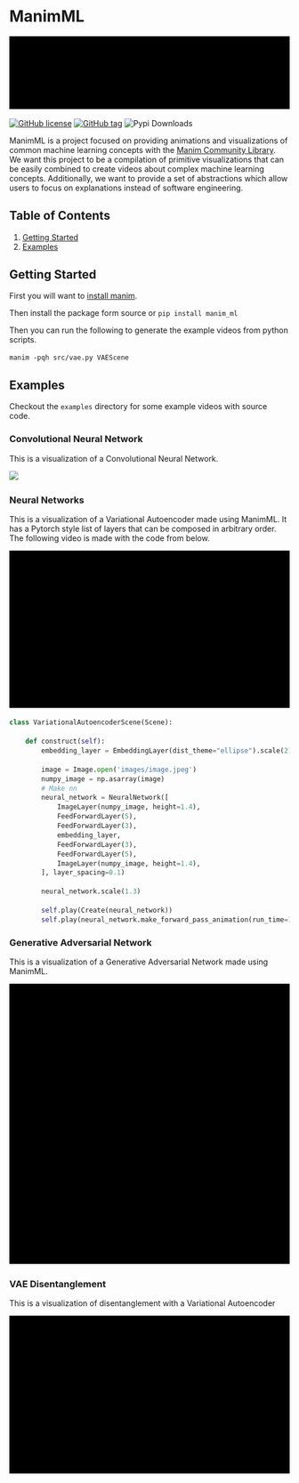 # ManimML
<a href="https://github.com/helblazer811/ManimMachineLearning">
    <img src="examples/media/ManimMLLogo.gif">
</a>

[![GitHub license](https://img.shields.io/github/license/helblazer811/ManimMachineLearning)](https://github.com/helblazer811/ManimMachineLearning/blob/main/LICENSE.md)
[![GitHub tag](https://img.shields.io/github/v/release/helblazer811/ManimMachineLearning)](https://img.shields.io/github/v/release/helblazer811/ManimMachineLearning)
![Pypi Downloads](https://img.shields.io/pypi/dm/manim-ml)

ManimML is a project focused on providing animations and visualizations of common machine learning concepts with the [Manim Community Library](https://www.manim.community/). We want this project to be a compilation of primitive visualizations that can be easily combined to create videos about complex machine learning concepts. Additionally, we want to provide a set of abstractions which allow users to focus on explanations instead of software engineering.

## Table of Contents

1. [Getting Started](#getting-started)
2. [Examples](#examples)

## Getting Started 
First you will want to [install manim](https://docs.manim.community/en/stable/installation.html). 

Then install the package form source or
`pip install manim_ml`

Then you can run the following to generate the example videos from python scripts. 

`manim -pqh src/vae.py VAEScene`

## Examples

Checkout the ```examples``` directory for some example videos with source code. 

### Convolutional Neural Network

This is a visualization of a Convolutional Neural Network.

<img src="examples/media/CNNScene.gif">

### Neural Networks

This is a visualization of a Variational Autoencoder made using ManimML. It has a Pytorch style list of layers that can be composed in arbitrary order. The following video is made with the code from below.  

<img src="examples/media/VAEScene.gif">

```python
class VariationalAutoencoderScene(Scene):

    def construct(self):
        embedding_layer = EmbeddingLayer(dist_theme="ellipse").scale(2)
        
        image = Image.open('images/image.jpeg')
        numpy_image = np.asarray(image)
        # Make nn
        neural_network = NeuralNetwork([
            ImageLayer(numpy_image, height=1.4),
            FeedForwardLayer(5),
            FeedForwardLayer(3),
            embedding_layer,
            FeedForwardLayer(3),
            FeedForwardLayer(5),
            ImageLayer(numpy_image, height=1.4),
        ], layer_spacing=0.1)

        neural_network.scale(1.3)

        self.play(Create(neural_network))
        self.play(neural_network.make_forward_pass_animation(run_time=15))
```

### Generative Adversarial Network

This is a visualization of a Generative Adversarial Network made using ManimML. 

<img src="examples/media/GANScene.gif">

### VAE Disentanglement 

This is a visualization of disentanglement with a Variational Autoencoder

<img src="examples/media/DisentanglementScene.gif">

